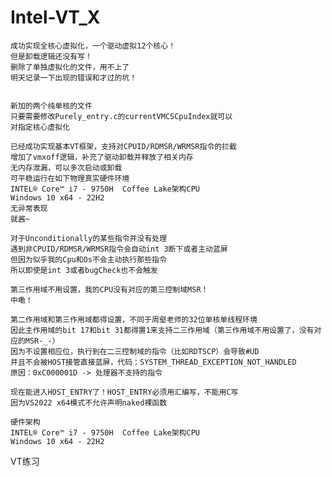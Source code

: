 # Intel-VT_X

    成功实现全核心虚拟化，一个驱动虚拟12个核心！
    但是卸载逻辑还没有写！
    删除了单独虚拟化的文件，用不上了
    明天记录一下出现的错误和才过的坑！


    新加的两个纯单核的文件
    只要需要修改Purely_entry.c的currentVMCSCpuIndex就可以
    对指定核心虚拟化
    
    已经成功实现基本VT框架，支持对CPUID/RDMSR/WRMSR指令的拦截
    增加了vmxoff逻辑，补充了驱动卸载并释放了相关内存
    无内存泄漏，可以多次启动或卸载
    可平稳运行在如下物理真实硬件环境
    INTEL® Core™ i7 - 9750H  Coffee Lake架构CPU
    Windows 10 x64 - 22H2
    无异常表现
    就酱~
    
    对于Unconditionally的某些指令并没有处理
    遇到非CPUID/RDMSR/WRMSR指令会自动int 3断下或者主动蓝屏
    但因为似乎我的Cpu和Os不会主动执行那些指令
    所以即使是int 3或者bugCheck也不会触发
    
    第三作用域不用设置，我的CPU没有对应的第三控制域MSR！
    中嘞！

    第二作用域和第三作用域都得设置，不同于周壑老师的32位单核单线程环境
    因此主作用域的bit 17和bit 31都得置1来支持二三作用域（第三作用域不用设置了，没有对应的MSR-_-）
    因为不设置相应位，执行到在二三控制域的指令（比如RDTSCP）会导致#UD
    并且不会被HOST接管直接蓝屏，代码：SYSTEM_THREAD_EXCEPTION_NOT_HANDLED
    原因：0xC000001D -> 处理器不支持的指令

    现在能进入HOST_ENTRY了！HOST_ENTRY必须用汇编写，不能用C写
    因为VS2022 x64模式不允许声明naked裸函数

    硬件架构 
    INTEL® Core™ i7 - 9750H  Coffee Lake架构CPU
    Windows 10 x64 - 22H2
    
  VT练习

